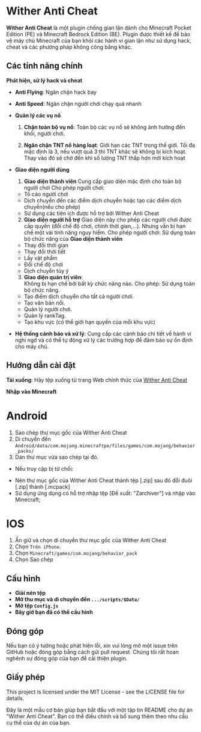 # Wither Anti Cheat

**Wither Anti Cheat** là một plugin chống gian lận dành cho Minecraft Pocket Edition (PE) và Minecraft Bedrock Edition (BE). Plugin được thiết kế để bảo vệ máy chủ Minecraft của bạn khỏi các hành vi gian lận như sử dụng hack, cheat và các phương pháp không công bằng khác.

## Các tính năng chính

**Phát hiện, sử lý hack và cheat**
- **Anti Flying**: Ngăn chặn hack bay
- **Anti Speed**: Ngăn chặn người chơi chạy quá nhanh
- **Quản lý các vụ nổ**
  1. **Chặn toàn bộ vụ nổ**: Toàn bộ các vụ nổ sẽ không ảnh hưởng đến khối, người chơi.
  
  2. **Ngăn chặn TNT nổ hàng loạt**: Giới hạn các TNT trong thế giới. Tối đa mặc định là 3, nếu vượt quá 3 thì TNT khác sẽ không bị kích hoạt. Thay vào đó sẽ chờ đến khi số lượng TNT thấp hơn mới kích hoạt

- **Giao diện người dùng**
  1. **Giao diện thành viên**
    Cung cấp giao diện mặc định cho toàn bộ người chơi
  Cho phép người chơi:
    - Tố cáo người chơi
    - Dịch chuyển đến các điểm dịch chuyển hoặc tạo các điểm dịch chuyển(nếu cho phép)
    - Sử dụng các tiện ích được hỗ trợ bởi Wither Anti Cheat
  
  2. **Giao diện người hỗ trợ**
    Giao diện này cho phép các người chơi được cấp quyền (đổi chế độ chơi, chỉnh thời gian,...). Nhưng vẫn bị hạn chế một vài tính năng nguy hiểm.
  Cho phép người chơi:
   Sử dụng toàn bộ chức năng của **Giao diện thành viên**
   - Thay đổi thời gian
   - Thay đổi thời tiết
   - Lấy vật phẩm
   - Đổi chế độ chơi
   - Dịch chuyển tùy ý
  
  3. **Giao diện quản trị viên**:\
    Không bị hạn chế bởi bất kỳ chức năng nào.
  Cho phép:
   Sử dụng toàn bộ chức năng.
   - Tạo điểm dịch chuyển cho tất cả người chơi.
   - Tạo văn bản nổi.
   - Quản lý người chơi.
   - Quản lý rankTag.
   - Tạo khu vực (có thể giới hạn quyền của mỗi khu vực)
    
- **Hệ thống cảnh báo và xử lý**: Cung cấp các cảnh báo chi tiết về hành vi nghi ngờ và có thể tự động xử lý các trường hợp để đảm bảo sự ổn định cho máy chủ.

## Hướng dẫn cài đặt
**Tải xuống**: Hãy tệp xuống từ trang Web chính thức của [Wither Anti Cheat](https://sites.google.com/view/wither-anti-cheat/wither-anti-cheat)

**Nhập vào Minecraft**
 # Android 
  1. Sao chép thư mục gốc của Wither Anti Cheat
  2. Di chuyển đến `Android/data/com.mojang.minecraftpe/files/games/com.mojang/behavior_packs/`
  3. Dán thư mục vừa sao chép tại đó.
  
  * Nếu truy cập bị từ chối:
  - Nén thư mục gốc của Wither Anti Cheat thành tệp [.zip] sau đó đổi đuôi [.zip] thành [.mcpack]
  - Sử dụng ứng dụng có hỗ trợ nhập tệp [Đề xuất: "Zarchiver"] và nhập vào Minecraft;
 
 # IOS
  1. Ấn giữ và chọn di chuyển thư mục gốc của Wither Anti Cheat
  2. Chọn `Trên iPhone`.
  3. Chọn `Minecraft/games/com.mojang/behavior_pack`
  4. Chọn Sao chép

## Cấu hình
- **Giải nén tệp**
- **Mở thu mục và di chuyển đến `.../scripts/$Data/`**
- **Mở tệp `Config.js`**
- **Bây giờ bạn đã có thể cấu hình**
## Đóng góp

Nếu bạn có ý tưởng hoặc phát hiện lỗi, xin vui lòng mở một issue trên GitHub hoặc đóng góp bằng cách gửi pull request. Chúng tôi rất hoan nghênh sự đóng góp của bạn để cải thiện plugin.

## Giấy phép

This project is licensed under the MIT License - see the LICENSE file for details.

Đây là một mẫu cơ bản giúp bạn bắt đầu với một tập tin README cho dự án "Wither Anti Cheat". Bạn có thể điều chỉnh và bổ sung thêm theo nhu cầu cụ thể của dự án của bạn.
